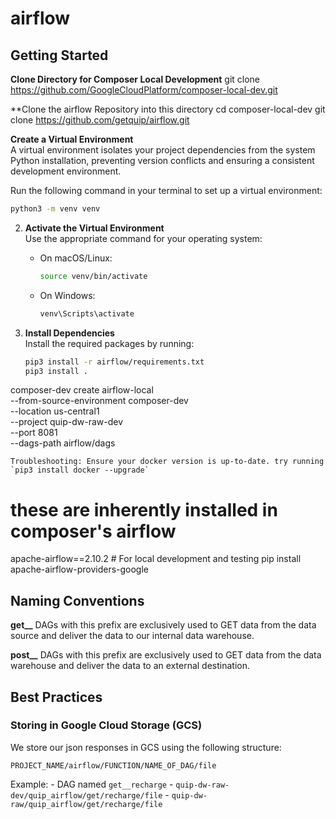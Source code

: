 # airflow

## Getting Started  

**Clone Directory for Composer Local Development**
git clone https://github.com/GoogleCloudPlatform/composer-local-dev.git

**Clone the airflow Repository into this directory
cd composer-local-dev
git clone https://github.com/getquip/airflow.git

**Create a Virtual Environment**  
    A virtual environment isolates your project dependencies from the system Python installation, preventing version conflicts and ensuring a consistent development environment.
   
   Run the following command in your terminal to set up a virtual environment:  
   ```bash
   python3 -m venv venv
   ```

2. **Activate the Virtual Environment**  
   Use the appropriate command for your operating system:  
   - On macOS/Linux:  
     ```bash
     source venv/bin/activate
     ```  
   - On Windows:  
     ```bash
     venv\Scripts\activate
     ```

3. **Install Dependencies**  
   Install the required packages by running:  
   ```bash
   pip3 install -r airflow/requirements.txt
   pip3 install .
   ```  

composer-dev create airflow-local \
    --from-source-environment  composer-dev \
    --location us-central1 \
    --project quip-dw-raw-dev \
    --port 8081 \
    --dags-path airflow/dags

    Troubleshooting: Ensure your docker version is up-to-date. try running `pip3 install docker --upgrade`

# these are inherently installed in composer's airflow
apache-airflow==2.10.2 # For local development and testing
pip install apache-airflow-providers-google



## Naming Conventions

**get__**
DAGs with this prefix are exclusively used to GET data from the data source and deliver the data to our internal data warehouse.

**post__**
DAGs with this prefix are exclusively used to GET data from the data warehouse and deliver the data to an external destination.

## Best Practices

### Storing in Google Cloud Storage (GCS)
We store our json responses in GCS using the following structure:

`PROJECT_NAME/airflow/FUNCTION/NAME_OF_DAG/file`

Example:
    - DAG named `get__recharge`
    - `quip-dw-raw-dev/quip_airflow/get/recharge/file`
    - `quip-dw-raw/quip_airflow/get/recharge/file`